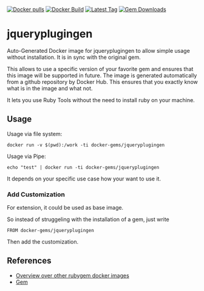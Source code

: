 [![Docker pulls](https://img.shields.io/docker/pulls/rubygem/jqueryplugingen.svg)](https://hub.docker.com/r/rubygem/jqueryplugingen/)
[![Docker Build](https://img.shields.io/docker/automated/rubygem/jqueryplugingen.svg)](https://hub.docker.com/r/rubygem/jqueryplugingen/)
[![Latest Tag](https://img.shields.io/github/tag/docker-rubygem/jqueryplugingen.svg)](https://hub.docker.com/r/rubygem/jqueryplugingen/)
[![Gem Downloads](https://img.shields.io/gem/dt/jqueryplugingen.svg)](https://rubygems.org/gems/jqueryplugingen/)
# jqueryplugingen

Auto-Generated Docker image for jqueryplugingen to allow simple usage without installation.
It is in sync with the original gem.

This allows to use a specific version of your favorite gem and ensures that this image will be supported in future.
The image is generated automatically from a github repository by Docker Hub.
This ensures that you exactly know what is in the image and what not.

It lets you use Ruby Tools without the need to install ruby on your machine.

## Usage

Usage via file system:

`docker run -v $(pwd):/work -ti docker-gems/jqueryplugingen`

Usage via Pipe:

`echo "test" | docker run -ti docker-gems/jqueryplugingen`

It depends on your specific use case how your want to use it.

### Add Customization

For extension, it could be used as base image.

So instead of struggeling with the installation of a gem, just write

`FROM docker-gems/jqueryplugingen`

Then add the customization.

## References

 - [Overview over other rubygem docker images](https://github.com/thinkbot/docker-rubygem)
 - [Gem](https://rubygems.org/gems/jqueryplugingen/)
